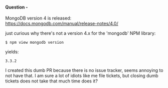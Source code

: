 
#### Question - 

MongoDB version 4 is released:
https://docs.mongodb.com/manual/release-notes/4.0/

just curious why there's not a version 4.x for the 'mongodb' NPM library:

```
$ npm view mongodb version
```

yields:

```
3.3.2
```

I created this dumb PR because there is no issue tracker, seems annoying to not have that.
I am sure a lot of idiots like me file tickets, but closing dumb tickets does not take that much time does it?
